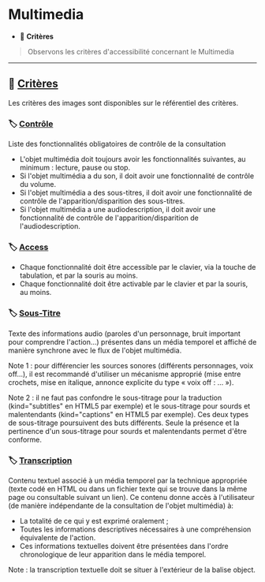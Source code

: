# Multimedia

*  🔖 **Critères**

> Observons les critères d'accessibilité concernant le Multimedia

___

## 📑 [Critères](https://www.numerique.gouv.fr/publications/rgaa-accessibilite/methode/criteres/#topic)

Les critères des images sont disponibles sur le référentiel des critères.

### 🏷️ **[Contrôle](https://references.modernisation.gouv.fr/rgaa-accessibilite/glossaire.html#contrle-de-la-consultation-dun-media-temporel)**

Liste des fonctionnalités obligatoires de contrôle de la consultation

* L'objet multimédia doit toujours avoir les fonctionnalités suivantes, au minimum : lecture, pause ou stop.
* Si l'objet multimédia a du son, il doit avoir une fonctionnalité de contrôle du volume.
* Si l'objet multimédia a des sous-titres, il doit avoir une fonctionnalité de contrôle de l'apparition/disparition des sous-titres.
* Si l'objet multimédia a une audiodescription, il doit avoir une fonctionnalité de contrôle de l'apparition/disparition de l'audiodescription.

### 🏷️ **[Access](https://references.modernisation.gouv.fr/rgaa-accessibilite/glossaire.html#titre-de-cadre)**

* Chaque fonctionnalité doit être accessible par le clavier, via la touche de tabulation, et par la souris au moins.
* Chaque fonctionnalité doit être activable par le clavier et par la souris, au moins.

### 🏷️ **[Sous-Titre](https://references.modernisation.gouv.fr/rgaa-accessibilite/glossaire.html#titre-de-cadre)**

Texte des informations audio (paroles d'un personnage, bruit important pour comprendre l'action…) présentes dans un média temporel et affiché de manière synchrone avec le flux de l'objet multimédia.

Note 1 : pour différencier les sources sonores (différents personnages, voix off…), il est recommandé d'utiliser un mécanisme approprié (mise entre crochets, mise en italique, annonce explicite du type « voix off : … »).

Note 2 : il ne faut pas confondre le sous-titrage pour la traduction (kind="subtitles" en HTML5 par exemple) et le sous-titrage pour sourds et malentendants (kind="captions" en HTML5 par exemple). Ces deux types de sous-titrage poursuivent des buts différents. Seule la présence et la pertinence d'un sous-titrage pour sourds et malentendants permet d'être conforme.

### 🏷️ **[Transcription](https://references.modernisation.gouv.fr/rgaa-accessibilite/glossaire.html#titre-de-cadre)**

Contenu textuel associé à un média temporel par la technique appropriée (texte codé en HTML ou dans un fichier texte qui se trouve dans la même page ou consultable suivant un lien). Ce contenu donne accès à l'utilisateur (de manière indépendante de la consultation de l'objet multimédia) à:
* La totalité de ce qui y est exprimé oralement ;
* Toutes les informations descriptives nécessaires à une compréhension équivalente de l'action.
* Ces informations textuelles doivent être présentées dans l'ordre chronologique de leur apparition dans le média temporel.

Note : la transcription textuelle doit se situer à l'extérieur de la balise object.